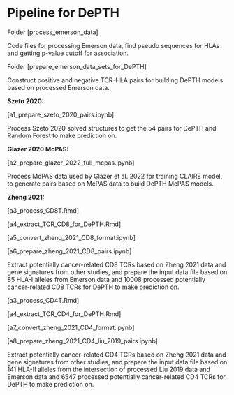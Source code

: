 
# Pipeline for DePTH

Folder [process_emerson_data]

Code files for processing Emerson data, find pseudo sequences for HLAs and getting p-value cutoff for association.

Folder [prepare_emerson_data_sets_for_DePTH]

Construct positive and negative TCR-HLA pairs for building DePTH models based on processed Emerson data.

**Szeto 2020:**

[a1_prepare_szeto_2020_pairs.ipynb]

Process Szeto 2020 solved structures to get the 54 pairs for DePTH and Random Forest to make prediction on.

**Glazer 2020 McPAS:**

[a2_prepare_glazer_2022_full_mcpas.ipynb]

Process McPAS data used by Glazer et al. 2022 for training CLAIRE model, to generate pairs based on McPAS data to build DePTH McPAS models.

**Zheng 2021:**

[a3_process_CD8T.Rmd]

[a4_extract_TCR_CD8_for_DePTH.Rmd]

[a5_convert_zheng_2021_CD8_format.ipynb]

[a6_prepare_zheng_2021_CD8_pairs.ipynb]

Extract potentially cancer-related CD8 TCRs based on Zheng 2021 data and gene signatures from other studies, and prepare the input data file based on 85 HLA-I alleles from Emerson data and 10008 processed potentially cancer-related CD8 TCRs for DePTH to make prediction on.

[a3_process_CD4T.Rmd]

[a4_extract_TCR_CD4_for_DePTH.Rmd]

[a7_convert_zheng_2021_CD4_format.ipynb]

[a8_prepare_zheng_2021_CD4_liu_2019_pairs.ipynb]

Extract potentially cancer-related CD4 TCRs based on Zheng 2021 data and gene signatures from other studies, and prepare the input data file based on 141 HLA-II alleles from the intersection of processed Liu 2019 data and Emerson data and 6547 processed potentially cancer-related CD4 TCRs for DePTH to make prediction on.


<br />  
